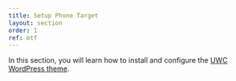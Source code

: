 ```yaml
---
title: Setup Phone Target
layout: section
order: 1
ref: mtf
---
```


In this section, you will learn how to install and configure the 
[UWC WordPress theme](https://github.com/uwc/uwc-website).
